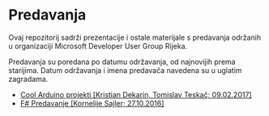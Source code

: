 # Predavanja

Ovaj repozitorij sadrži prezentacije i ostale materijale s predavanja održanih u organizaciji Microsoft Developer User Group Rijeka.

Predavanja su poredana po datumu održavanja, od najnovijih prema starijima. Datum održavanja i imena predavača navedena su u uglatim zagradama.

- [Cool Arduino projekti [Kristian Dekarin, Tomislav Teskač; 09.02.2017]](2017.02.09%20Cool%20Arduino%20projekti)
- [F# Predavanje [Kornelije Sajler; 27.10.2016]](2016.10.27%20F%23%20Predavanje)
